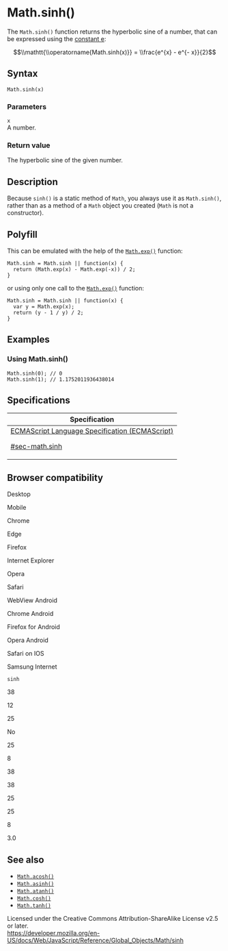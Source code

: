 # Math.sinh()

The `Math.sinh()` function returns the hyperbolic sine of a number, that can be expressed using the [constant e](e):

$$\\mathtt{\\operatorname{Math.sinh(x)}} = \\frac{e^{x} - e^{- x}}{2}$$

## Syntax

    Math.sinh(x)

### Parameters

`x`  
A number.

### Return value

The hyperbolic sine of the given number.

## Description

Because `sinh()` is a static method of `Math`, you always use it as `Math.sinh()`, rather than as a method of a `Math` object you created (`Math` is not a constructor).

## Polyfill

This can be emulated with the help of the [`Math.exp()`](exp) function:

    Math.sinh = Math.sinh || function(x) {
      return (Math.exp(x) - Math.exp(-x)) / 2;
    }

or using only one call to the [`Math.exp()`](exp) function:

    Math.sinh = Math.sinh || function(x) {
      var y = Math.exp(x);
      return (y - 1 / y) / 2;
    }

## Examples

### Using Math.sinh()

    Math.sinh(0); // 0
    Math.sinh(1); // 1.1752011936438014

## Specifications

<table><thead><tr class="header"><th>Specification</th></tr></thead><tbody><tr class="odd"><td><a href="https://tc39.es/ecma262/#sec-math.sinh">ECMAScript Language Specification (ECMAScript) 
<br/>

<span class="small">#sec-math.sinh</span></a></td></tr></tbody></table>

## Browser compatibility

Desktop

Mobile

Chrome

Edge

Firefox

Internet Explorer

Opera

Safari

WebView Android

Chrome Android

Firefox for Android

Opera Android

Safari on IOS

Samsung Internet

`sinh`

38

12

25

No

25

8

38

38

25

25

8

3.0

## See also

-   [`Math.acosh()`](acosh)
-   [`Math.asinh()`](asinh)
-   [`Math.atanh()`](atanh)
-   [`Math.cosh()`](cosh)
-   [`Math.tanh()`](tanh)

 
Licensed under the Creative Commons Attribution-ShareAlike License v2.5 or later.  
<a href="https://developer.mozilla.org/en-US/docs/Web/JavaScript/Reference/Global_Objects/Math/sinh" class="_attribution-link">https://developer.mozilla.org/en-US/docs/Web/JavaScript/Reference/Global_Objects/Math/sinh</a>
